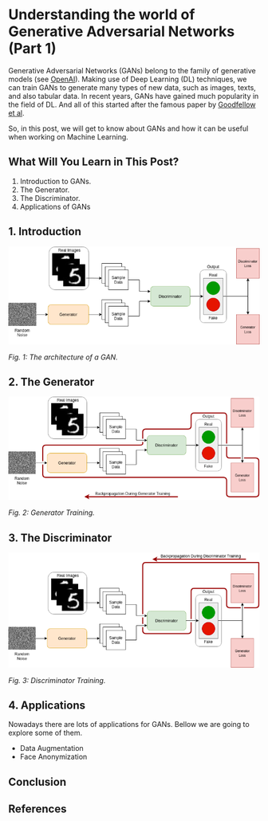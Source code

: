 # Understanding the world of Generative Adversarial Networks (Part 1)

Generative Adversarial Networks (GANs) belong to the family of generative models (see [OpenAI][1]). 
Making use of Deep Learning (DL) techniques, we can train GANs to generate many types of new data, such as images, texts, and also tabular data.
In recent years, GANs have gained much popularity in the field of DL. And all of this started after the famous paper by [Goodfellow et al][2].

So, in this post, we will get to know about GANs and how it can be useful when working on Machine Learning.


## What Will You Learn in This Post?

1. Introduction to GANs.
2. The Generator.
3. The Discriminator.
4. Applications of GANs

## 1. Introduction

![Architecture](./GAN.png)

*Fig. 1: The architecture of a GAN.*

## 2. The Generator

![Generator](./GAN_Generator.png)

*Fig. 2: Generator Training.*

## 3. The Discriminator

![Discriminator](./GAN_Discriminator.png)

*Fig. 3: Discriminator Training.*

## 4. Applications

Nowadays there are lots of applications for GANs. Bellow we are going to explore some of them.

* Data Augmentation
* Face Anonymization 

## Conclusion

## References
[1]: https://openai.com/blog/generative-models/
[2]: https://arxiv.org/pdf/1406.2661.pdf
[3]: https://arxiv.org/pdf/1909.04538.pdf

